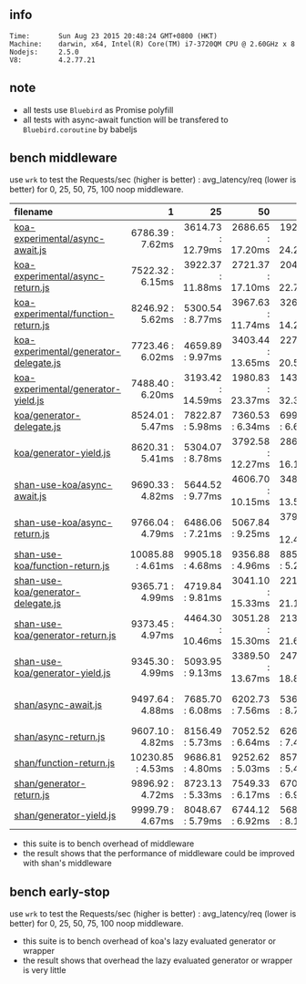 
## info

    Time:       Sun Aug 23 2015 20:48:24 GMT+0800 (HKT)
    Machine:    darwin, x64, Intel(R) Core(TM) i7-3720QM CPU @ 2.60GHz x 8
    Nodejs:     2.5.0
    V8:         4.2.77.21

## note

* all tests use `Bluebird` as Promise polyfill
* all tests with async-await function will be transfered to `Bluebird.coroutine` by babeljs

## bench middleware

use `wrk` to test the Requests/sec (higher is better) : avg_latency/req (lower is better) for 0, 25, 50, 75, 100 noop middleware.

| filename | 1 | 25 | 50 | 75 | 100 |
|:---------|--:|---:|---:|---:|----:|
| [koa-experimental/async-await.js](middleware/koa-experimental/async-await.js) | 6786.39 : 7.62ms | 3614.73 : 12.79ms | 2686.65 : 17.20ms | 1923.72 : 24.27ms | 1530.40 : 30.40ms |
| [koa-experimental/async-return.js](middleware/koa-experimental/async-return.js) | 7522.32 : 6.15ms | 3922.37 : 11.88ms | 2721.37 : 17.10ms | 2048.76 : 22.74ms | 1495.94 : 30.80ms |
| [koa-experimental/function-return.js](middleware/koa-experimental/function-return.js) | 8246.92 : 5.62ms | 5300.54 : 8.77ms | 3967.63 : 11.74ms | 3262.44 : 14.29ms | 2723.63 : 17.13ms |
| [koa-experimental/generator-delegate.js](middleware/koa-experimental/generator-delegate.js) | 7723.46 : 6.02ms | 4659.89 : 9.97ms | 3403.44 : 13.65ms | 2277.58 : 20.53ms | 2087.28 : 22.31ms |
| [koa-experimental/generator-yield.js](middleware/koa-experimental/generator-yield.js) | 7488.40 : 6.20ms | 3193.42 : 14.59ms | 1980.83 : 23.37ms | 1431.16 : 32.34ms | 1121.70 : 40.96ms |
| [koa/generator-delegate.js](middleware/koa/generator-delegate.js) | 8524.01 : 5.47ms | 7822.87 : 5.98ms | 7360.53 : 6.34ms | 6992.77 : 6.66ms | 6519.93 : 7.17ms |
| [koa/generator-yield.js](middleware/koa/generator-yield.js) | 8620.31 : 5.41ms | 5304.07 : 8.78ms | 3792.58 : 12.27ms | 2867.18 : 16.19ms | 2336.16 : 19.89ms |
| [shan-use-koa/async-await.js](middleware/shan-use-koa/async-await.js) | 9690.33 : 4.82ms | 5644.52 : 9.77ms | 4606.70 : 10.15ms | 3484.14 : 13.51ms | 2897.19 : 16.07ms |
| [shan-use-koa/async-return.js](middleware/shan-use-koa/async-return.js) | 9766.04 : 4.79ms | 6486.06 : 7.21ms | 5067.84 : 9.25ms | 3794.64 : 12.45ms | 3447.58 : 13.67ms |
| [shan-use-koa/function-return.js](middleware/shan-use-koa/function-return.js) | 10085.88 : 4.61ms | 9905.18 : 4.68ms | 9356.88 : 4.96ms | 8859.67 : 5.25ms | 8611.52 : 5.38ms |
| [shan-use-koa/generator-delegate.js](middleware/shan-use-koa/generator-delegate.js) | 9365.71 : 4.99ms | 4719.84 : 9.81ms | 3041.10 : 15.33ms | 2215.34 : 21.14ms | 1941.09 : 23.98ms |
| [shan-use-koa/generator-return.js](middleware/shan-use-koa/generator-return.js) | 9373.45 : 4.97ms | 4464.30 : 10.46ms | 3051.28 : 15.30ms | 2139.74 : 21.66ms | 1873.76 : 24.77ms |
| [shan-use-koa/generator-yield.js](middleware/shan-use-koa/generator-yield.js) | 9345.30 : 4.99ms | 5093.95 : 9.13ms | 3389.50 : 13.67ms | 2470.58 : 18.87ms | 2014.56 : 23.15ms |
| [shan/async-await.js](middleware/shan/async-await.js) | 9497.64 : 4.88ms | 7685.70 : 6.08ms | 6202.73 : 7.56ms | 5364.67 : 8.77ms | 4547.65 : 10.33ms |
| [shan/async-return.js](middleware/shan/async-return.js) | 9607.10 : 4.82ms | 8156.49 : 5.73ms | 7052.52 : 6.64ms | 6266.66 : 7.49ms | 5725.98 : 8.17ms |
| [shan/function-return.js](middleware/shan/function-return.js) | 10230.85 : 4.53ms | 9686.81 : 4.80ms | 9252.62 : 5.03ms | 8575.31 : 5.43ms | 8617.37 : 5.38ms |
| [shan/generator-return.js](middleware/shan/generator-return.js) | 9896.92 : 4.72ms | 8723.13 : 5.33ms | 7549.33 : 6.17ms | 6703.25 : 6.97ms | 6035.97 : 7.71ms |
| [shan/generator-yield.js](middleware/shan/generator-yield.js) | 9999.79 : 4.67ms | 8048.67 : 5.79ms | 6744.12 : 6.92ms | 5686.27 : 8.18ms | 5136.96 : 9.02ms |

* this suite is to bench overhead of middleware
* the result shows that the performance of middleware could be improved with shan's middleware


## bench early-stop

use `wrk` to test the Requests/sec (higher is better) : avg_latency/req (lower is better) for 0, 25, 50, 75, 100 noop middleware.


* this suite is to bench overhead of koa's lazy evaluated generator or wrapper
* the result shows that overhead the lazy evaluated generator or wrapper is very little
